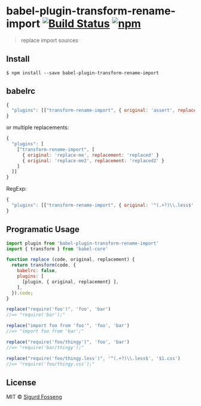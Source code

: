 # babel-plugin-transform-rename-import [![Build Status][travis-image]][travis-url] [![npm][npm-image]][npm-url]
[npm-image]: https://img.shields.io/npm/v/babel-plugin-transform-rename-import.svg?style=flat
[npm-url]: https://npmjs.org/package/babel-plugin-transform-rename-import
[travis-image]: https://travis-ci.org/laat/babel-plugin-transform-rename-import.svg?branch=master
[travis-url]: https://travis-ci.org/laat/babel-plugin-transform-rename-import

> replace import sources

## Install

```
$ npm install --save babel-plugin-transform-rename-import
```

## babelrc
```js
{
  "plugins": [["transform-rename-import", { original: 'assert', replacement: 'power-assert' }]]
}
```

or multiple replacements:
```js
{
  "plugins": [
    ["transform-rename-import", [
      { original: 'replace-me', replacement: 'replaced' }
      { original: 'replace-me2', replacement: 'replaced2' }
    ]
  ]]
}
```

RegExp:
```js
{
  "plugins": [["transform-rename-import", { original: '^(.+?)\\.less$', replacement: '$1.css' }]]
}
```


## Programatic Usage

```javascript
import plugin from 'babel-plugin-transform-rename-import'
import { transform } from 'babel-core'

function replace (code, original, replacement) {
  return transform(code, {
    babelrc: false,
    plugins: [
      [plugin, { original, replacement} ],
    ],
  }).code;
}

replace("require('foo')", 'foo', 'bar')
//=> "require('bar');"

replace("import foo from 'foo'", 'foo', 'bar')
//=> "import foo from 'bar';"

replace("require('foo/thingy')", 'foo', 'bar')
//=> "require('bar/thingy');"

replace("require('foo/thingy.less')", '^(.+?)\\.less$', '$1.css')
//=> "require('foo/thingy.css');"
```

## License

MIT © [Sigurd Fosseng](https://github.com/laat)
